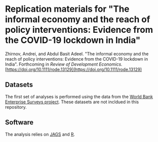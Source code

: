 # Replication materials for "The informal economy and the reach of policy interventions: Evidence from the COVID-19 lockdown in India"

Zhirnov, Andrei, and Abdul Basit Adeel. "The informal economy and the reach of policy interventions: Evidence from the COVID-19 lockdown in India". Forthcoming in *Review of Development Economics*. [https://doi.org/10.1111/rode.13129](https://doi.org/10.1111/rode.13129)

## Datasets
The first set of analyses is performed using the data from the [World Bank Enterprise Surveys project](https://www.enterprisesurveys.org/en/data). These datasets are not incldued in this repository.

## Software
The analysis relies on [JAGS](https://mcmc-jags.sourceforge.io/) and [R](https://cran.r-project.org/).


